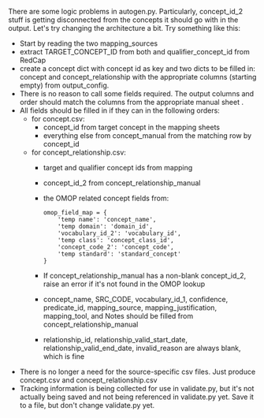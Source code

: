 There are some logic problems in autogen.py. Particularly, concept_id_2 stuff is getting disconnected from the concepts it should go with in the
output. Let's try changing the architecture a bit. Try something like this:

- Start by reading the two mapping_sources
- extract TARGET_CONCEPT_ID from both and qualifier_concept_id from RedCap
- create a concept dict with concept id as key and two dicts to be filled in: concept and
  concept_relationship with the appropriate columns (starting empty) from output_config.
- There is no reason to call some fields required. The output columns and order should match the
  columns from the appropriate manual sheet .
- All fields should be filled in if they can in the following orders:
  - for concept.csv:
    - concept_id from target concept in the mapping sheets
    - everything else from concept_manual from the matching row by concept_id
  - for concept_relationship.csv:
    - target and qualifier concept ids from mapping
    - concept_id_2 from concept_relationship_manual
    - the OMOP related concept fields from:
   
          omop_field_map = {
              'temp name': 'concept_name',
              'temp domain': 'domain_id',
              'vocabulary_id_2': 'vocabulary_id',
              'temp class': 'concept_class_id',
              'concept_code_2': 'concept_code',
              'temp standard': 'standard_concept'
          }
    - If concept_relationship_manual has a non-blank concept_id_2, raise an error if it's
      not found in the OMOP lookup
    - concept_name, SRC_CODE, vocabulary_id_1, confidence, predicate_id, mapping_source,
      mapping_justification, mapping_tool, and Notes should be filled from
      concept_relationship_manual
    - relationship_id, relationship_valid_start_date, relationship_valid_end_date,
      invalid_reason are always blank, which is fine
- There is no longer a need for the source-specific csv files. Just produce concept.csv
  and concept_relationship.csv
- Tracking information is being collected for use in validate.py, but it's not actually
  being saved and not being referenced in validate.py yet. Save it to a file, but don't
  change validate.py yet.